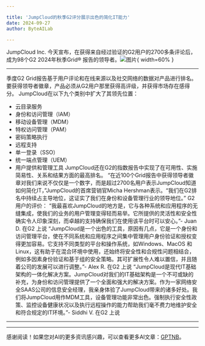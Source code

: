 ```yaml
---

title: 'JumpCloud的秋季G2评分展示出色的简化IT能力'
date: 2024-09-27
author: ByteAILab

---
```


JumpCloud Inc. 今天宣布，在获得来自经过验证的G2用户的2700多条评论后，成为98个G2 2024年秋季Grid® 报告的领导者。![图片](https://ai-techpark.com/wp-content/uploads/2024/09/JumpClouds-960x540.jpg){ width=60% }

---
季度G2 Grid报告基于用户评论和在线来源以及社交网络的数据对产品进行排名。要获得领导者徽章，产品必须从G2用户那里获得高评级，并获得市场存在感得分。
JumpCloud在以下九个类别中扩大了其领先位置：
- 云目录服务
- 身份和访问管理（IAM）
- 移动设备管理（MDM）
- 特权访问管理（PAM）
- 密码策略执行
- 远程支持
- 单一登录（SSO）
- 统一端点管理（UEM）
- 用户提供和管理工具
JumpCloud还在G2的指数报告中实现了在可用性、实施简易性、关系和结果方面的最高排名。
“在近100个Grid报告中获得领导者徽章对我们来说不仅仅是一个数字，而是超过2700名用户表示JumpCloud知道如何简化IT，”JumpCloud的首席营销官Micha Hershman表示。“我们在G2排名中持续占主导地位，这证实了我们在身份和设备管理行业的领导地位。”
G2用户的评价：
“我最喜欢JumpCloud的地方是，它与各种系统和应用程序的无缝集成，使我们的业务的用户管理变得轻而易举。它所提供的灵活性和安全性确实令人印象深刻，而卓越的支持确保我们在使用该平台时可以安心。”- Juan D. 在G2 上说
“JumpCloud是一个出色的工具，原因有几点，它是一个身份和访问管理平台，使在不同系统和应用程序之间集中管理用户身份验证和授权变得更加容易。它支持不同类型的平台和操作系统，如Windows、MacOS 和Linux，这有助于在混合环境中使用，还始终将安全性和合规性问题相结合，例如多因素身份验证和基于组的安全策略。其可扩展性令人难以置信，并且随着公司的发展可以进行调整。”- Alex R. 在G2 上说
“JumpCloud是现代IT基础架构的一体化解决方案。JumpCloud对我们的IT基础架构是一个不可或缺的补充，为身份和访问管理提供了一个全面和强大的解决方案。作为一家网络安全SAAS公司的信息安全经理，我亲身体验了JumpCloud带来的诸多好处。我们将JumpCloud用作MDM工具，设备管理功能非常出色。强制执行安全性政策、监控设备健康状况以及执行远程操作的能力帮助我们毫不费力地维护安全和符合规定的IT环境。”- Siddhi V. 在G2 上说

---
---
感谢阅读！如果您对AI的更多资讯感兴趣，可以查看更多AI文章：[GPTNB](https://gptnb.com)。